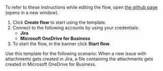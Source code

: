 To refer to these instructions while editing the flow, open [the github page](https://github.com/ot4i/app-connect-templates/blob/main/resources/markdown/Upload%20the%20attachments%20to%20Microsoft%20OneDrive%20for%20Business%20whenever%20a%20new%20issue%20with%20attachments%20is%20created%20in%20Jira_instructions.md) (opens in a new window).

1. Click **Create flow** to start using the template.
2. Connect to the following accounts by using your credentials:
   - **Jira** 
   - **Microsoft OneDrive for Business**
3. To start the flow, in the banner click **Start flow**.

Use this template for the following scenario: When a new issue with attachments gets created in Jira, a file containing the attachments gets created in Microsoft OneDrive for Business.
